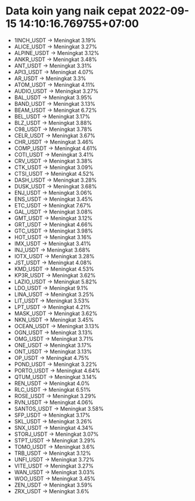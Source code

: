 # Data koin yang naik cepat 2022-09-15 14:10:16.769755+07:00

* 1INCH_USDT -> Meningkat 3.19%
* ALICE_USDT -> Meningkat 3.27%
* ALPINE_USDT -> Meningkat 3.12%
* ANKR_USDT -> Meningkat 3.48%
* ANT_USDT -> Meningkat 3.31%
* API3_USDT -> Meningkat 4.07%
* AR_USDT -> Meningkat 3.3%
* ATOM_USDT -> Meningkat 4.11%
* AUDIO_USDT -> Meningkat 3.27%
* BAL_USDT -> Meningkat 3.95%
* BAND_USDT -> Meningkat 3.13%
* BEAM_USDT -> Meningkat 6.72%
* BEL_USDT -> Meningkat 3.17%
* BLZ_USDT -> Meningkat 3.88%
* C98_USDT -> Meningkat 3.78%
* CELR_USDT -> Meningkat 3.67%
* CHR_USDT -> Meningkat 3.46%
* COMP_USDT -> Meningkat 4.61%
* COTI_USDT -> Meningkat 3.41%
* CRV_USDT -> Meningkat 3.38%
* CTK_USDT -> Meningkat 3.09%
* CTSI_USDT -> Meningkat 4.52%
* DASH_USDT -> Meningkat 3.28%
* DUSK_USDT -> Meningkat 3.68%
* ENJ_USDT -> Meningkat 3.06%
* ENS_USDT -> Meningkat 3.45%
* ETC_USDT -> Meningkat 7.67%
* GAL_USDT -> Meningkat 3.08%
* GMT_USDT -> Meningkat 3.12%
* GRT_USDT -> Meningkat 4.66%
* GTC_USDT -> Meningkat 3.98%
* HOT_USDT -> Meningkat 3.16%
* IMX_USDT -> Meningkat 3.41%
* INJ_USDT -> Meningkat 3.68%
* IOTX_USDT -> Meningkat 3.28%
* JST_USDT -> Meningkat 4.08%
* KMD_USDT -> Meningkat 4.53%
* KP3R_USDT -> Meningkat 3.62%
* LAZIO_USDT -> Meningkat 5.82%
* LDO_USDT -> Meningkat 9.1%
* LINA_USDT -> Meningkat 3.25%
* LIT_USDT -> Meningkat 3.53%
* LPT_USDT -> Meningkat 4.21%
* MASK_USDT -> Meningkat 3.62%
* NKN_USDT -> Meningkat 3.45%
* OCEAN_USDT -> Meningkat 3.13%
* OGN_USDT -> Meningkat 3.13%
* OMG_USDT -> Meningkat 3.71%
* ONE_USDT -> Meningkat 3.17%
* ONT_USDT -> Meningkat 3.13%
* OP_USDT -> Meningkat 4.75%
* POND_USDT -> Meningkat 3.22%
* PORTO_USDT -> Meningkat 4.64%
* QTUM_USDT -> Meningkat 3.14%
* REN_USDT -> Meningkat 4.0%
* RLC_USDT -> Meningkat 6.51%
* ROSE_USDT -> Meningkat 3.29%
* RVN_USDT -> Meningkat 4.06%
* SANTOS_USDT -> Meningkat 3.58%
* SFP_USDT -> Meningkat 3.17%
* SKL_USDT -> Meningkat 3.26%
* SNX_USDT -> Meningkat 4.34%
* STORJ_USDT -> Meningkat 3.07%
* STPT_USDT -> Meningkat 3.29%
* TOMO_USDT -> Meningkat 3.6%
* TRB_USDT -> Meningkat 3.12%
* UNFI_USDT -> Meningkat 3.72%
* VITE_USDT -> Meningkat 3.27%
* WAN_USDT -> Meningkat 3.03%
* WOO_USDT -> Meningkat 3.45%
* ZEN_USDT -> Meningkat 3.59%
* ZRX_USDT -> Meningkat 3.6%
